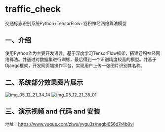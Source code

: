 # traffic_check
交通标志识别系统Python+TensorFlow+卷积神经网络算法模型

## 一、介绍
使用Python作为主要开发语言，基于深度学习TensorFlow框架，搭建卷积神经网络算法。并通过对数据集进行训练，最后得到一个识别精度较高的模型。并基于Django框架，开发网页端操作平台，实现用户上传一张图片识别其名称。

## 二、系统部分效果图片展示
![img_05_12_21_34_14](https://github.com/molipy/traffic_check/assets/150657745/bf74a686-4e64-4162-9093-59b9fa6b6814)
![img_05_12_21_35_01](https://github.com/molipy/traffic_check/assets/150657745/929b5a2c-3ee2-4735-b483-831b5673ef96)

## 三、演示视频 and 代码 and 安装
地址：https://www.yuque.com/ziwu/yygu3z/negbi656d7r4b0vi
